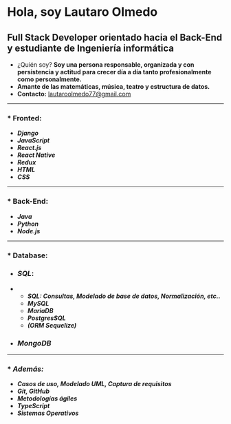 # Hola, soy Lautaro Olmedo

## Full Stack Developer orientado hacia el Back-End y estudiante de Ingeniería informática

* ¿Quién soy? **Soy una persona responsable, organizada y con persistencia y actitud para crecer día a día tanto profesionalmente como personalmente.**
* **Amante de las matemáticas, música, teatro y estructura de datos.**
* **Contacto:** [lautaroolmedo77@gmail.com]()

---

### * Fronted:

- **_Django_**
- **_JavaScript_**
- **_React.js_**
- **_React Native_**
- **_Redux_**
- **_HTML_**
- **_CSS_**

---

### * **Back-End**:

- **_Java_**
- **_Python_**
- **_Node.js_**

---

### * **Database:**

- ### **_SQL_**:
- - **_SQL: Consultas, Modelado de base de datos, Normalización, etc.._**
  - **_MySQL_**
  - **_MariaDB_**
  - **_PostgresSQL_**
  - **_(ORM Sequelize)_**
- ### **_MongoDB_**

---

### * **_Además:_**

- **_Casos de uso, Modelado UML, Captura de requisitos_**
- **_Git, GitHub_**
- **_Metodologías ágiles_**
- **_TypeScript_**
- **_Sistemas Operativos_**

